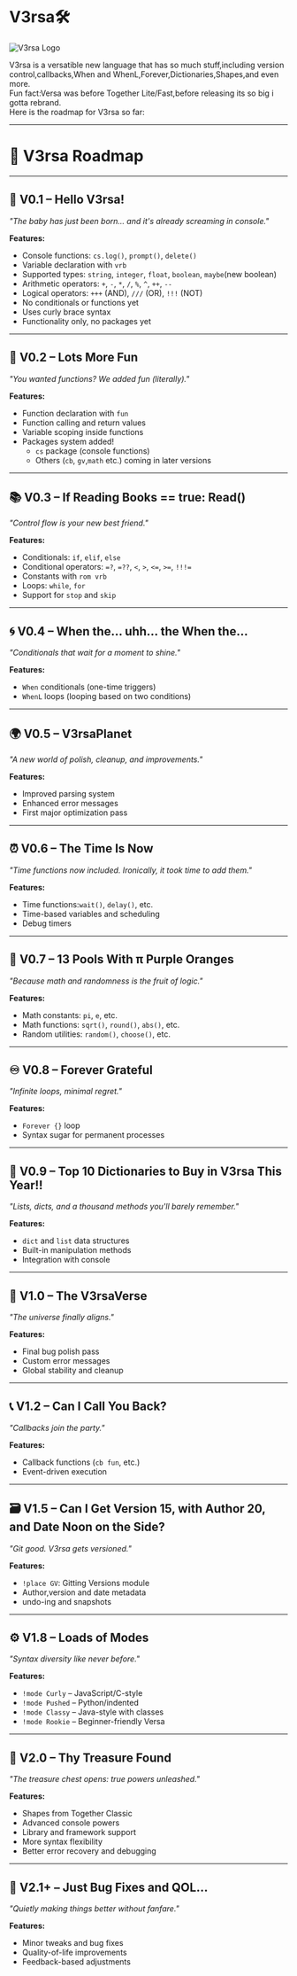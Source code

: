 # V3rsa🛠
![V3rsa Logo](logo.png)

V3rsa is a versatible new language that has so much stuff,including version control,callbacks,When and WhenL,Forever,Dictionaries,Shapes,and even more.\
Fun fact:Versa was before Together Lite/Fast,before releasing its so big i gotta rebrand.\
Here is the roadmap for V3rsa so far:
***
# 📜 V3rsa Roadmap

---

## 🐣 V0.1 – Hello V3rsa!
*"The baby has just been born… and it's already screaming in console."*

**Features:**
- Console functions: `cs.log()`, `prompt()`, `delete()`
- Variable declaration with `vrb`
- Supported types: `string`, `integer`, `float`, `boolean`, `maybe`(new boolean)
- Arithmetic operators: `+`, `-`, `*`, `/`, `%`, `^`, `++`, `--`
- Logical operators: `+++` (AND), `///` (OR), `!!!` (NOT)
- No conditionals or functions yet
- Uses curly brace syntax
- Functionality only, no packages yet

---

## 🎉 V0.2 – Lots More Fun
*"You wanted functions? We added fun (literally)."*

**Features:**
- Function declaration with `fun`
- Function calling and return values
- Variable scoping inside functions
- Packages system added!
  - `cs` package (console functions)
  - Others (`cb`, `gv`,`math` etc.) coming in later versions

---

## 📚 V0.3 – If Reading Books == true: Read()
*"Control flow is your new best friend."*

**Features:**
- Conditionals: `if`, `elif`, `else`
- Conditional operators: `=?`, `=??`, `<`, `>`, `<=`, `>=`, `!!!=`
- Constants with `rom vrb`
- Loops: `while`, `for`
- Support for `stop` and `skip`

---

## 🌀 V0.4 – When the... uhh... the When the...
*"Conditionals that wait for a moment to shine."*

**Features:**
- `When` conditionals (one-time triggers)
- `WhenL` loops (looping based on two conditions)

---

## 🌍 V0.5 – V3rsaPlanet
*"A new world of polish, cleanup, and improvements."*

**Features:**
- Improved parsing system
- Enhanced error messages
- First major optimization pass

---

## ⏰ V0.6 – The Time Is Now
*"Time functions now included. Ironically, it took time to add them."*

**Features:**
- Time functions:`wait()`, `delay()`, etc.
- Time-based variables and scheduling
- Debug timers

---

## 🍊 V0.7 – 13 Pools With π Purple Oranges
*"Because math and randomness is the fruit of logic."*

**Features:**
- Math constants: `pi`, `e`, etc.
- Math functions: `sqrt()`, `round()`, `abs()`, etc.
- Random utilities: `random()`, `choose()`, etc.

---

## ♾ V0.8 – Forever Grateful
*"Infinite loops, minimal regret."*

**Features:**
- `Forever {}` loop
- Syntax sugar for permanent processes

---

## 📖 V0.9 – Top 10 Dictionaries to Buy in V3rsa This Year!!
*"Lists, dicts, and a thousand methods you'll barely remember."*

**Features:**
- `dict` and `list` data structures
- Built-in manipulation methods
- Integration with console

---

## 🌌 V1.0 – The V3rsaVerse
*"The universe finally aligns."*

**Features:**
- Final bug polish pass
- Custom error messages
- Global stability and cleanup

---

## 📞 V1.2 – Can I Call You Back?
*"Callbacks join the party."*

**Features:**
- Callback functions (`cb fun`, etc.)
- Event-driven execution

---

## 🗃 V1.5 – Can I Get Version 15, with Author 20, and Date Noon on the Side?
*"Git good. V3rsa gets versioned."*

**Features:**
- `!place GV`: Gitting Versions module
- Author,version and date metadata
- undo-ing and snapshots

---

## ⚙️ V1.8 – Loads of Modes
*"Syntax diversity like never before."*

**Features:**
- `!mode Curly` – JavaScript/C-style
- `!mode Pushed` – Python/indented
- `!mode Classy` – Java-style with classes
- `!mode Rookie` – Beginner-friendly Versa

---

## 💎 V2.0 – Thy Treasure Found
*"The treasure chest opens: true powers unleashed."*

**Features:**
- Shapes from Together Classic
- Advanced console powers
- Library and framework support
- More syntax flexibility
- Better error recovery and debugging

---

## 🔧 V2.1+ – Just Bug Fixes and QOL...
*"Quietly making things better without fanfare."*

**Features:**
- Minor tweaks and bug fixes
- Quality-of-life improvements
- Feedback-based adjustments
